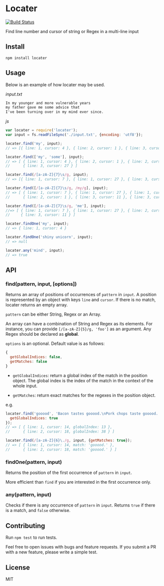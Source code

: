 # Locater

[![Build Status](https://travis-ci.org/sungwoncho/locater.svg?branch=master)](https://travis-ci.org/sungwoncho/locater)

Find line number and cursor of string or Regex in a multi-line input

## Install

    npm install locater

## Usage

Below is an example of how locater may be used.

*input.txt*
```txt
In my younger and more vulnerable years
my father gave me some advice that
I've been turning over in my mind ever since.
```

*js*
```js
var locater = require('locater');
var input = fs.readFileSync('./input.txt', {encoding: 'utf8'});

locater.find('my', input);
// => [{ line: 1, cursor: 4 }, { line: 2, cursor: 1 }, { line: 3, cursor: 27 }]

locater.find(['my', 'some'], input);
// => [ { line: 1, cursor: 4 }, { line: 2, cursor: 1 }, { line: 2, cursor: 19 },
//      { line: 3, cursor: 27 } ]

locater.find(/[a-zA-Z]{7}\s/g, input);
// => [{ line: 1, cursor: 7 }, { line: 1, cursor: 27 }, { line: 3, cursor: 11 }]

locater.find([/[a-zA-Z]{7}\s/g, /my/g], input);
// => [ { line: 1, cursor: 7 }, { line: 1, cursor: 27 }, { line: 1, cursor: 4 },
//      { line: 2, cursor: 1 }, { line: 3, cursor: 11 }, { line: 3, cursor: 27 } ]

locater.find([/[a-zA-Z]{7}\s/g, 'me'], input);
//=> [ { line: 1, cursor: 7 }, { line: 1, cursor: 27 }, { line: 2, cursor: 16 },
//     { line: 3, cursor: 11 } ]

locater.findOne('my', input);
// => { line: 1, cursor: 4 }

locater.findOne('shiny unicorn', input);
// => null

locater.any('mind', input);
// => true
```

## API

### find(pattern, input, [options])

Returns an array of positions of occurrences of `pattern` in `input`. A position
is represented by an object with keys `line` and `cursor`. If there is no match,
locater returns an empty array.

`pattern` can be either String, Regex or an Array.

An array can have a combination of String and Regex as its elements. For instance,
you can provide `[/[a-zA-Z]{5}/g, 'foo']` as an argument. Any Regex should be
declared as **global**.

`options` is an optional. Default value is as follows:

```js
{
  getGlobalIndices: false,
  getMatches: false
}
```

* `getGlobalIndices`: return a global index of the match in the position object.
The global index is the index of the match in the context of the whole input.

* `getMatches`: return exact matches for the regexes in the position object.

e.g.

```js
locater.find('gooood', 'Bacon tastes gooood.\nPork chops taste gooood.', {
  getGlobalIndices: true
});
// => [ { line: 1, cursor: 14, globalIndex: 13 },
//      { line: 2, cursor: 18, globalIndex: 38 } ]
```

```js
locater.find(/[a-zA-Z]{6}\./g, input, {getMatches: true});
// => [ { line: 1, cursor: 14, match: 'gooood.' },
//      { line: 2, cursor: 18, match: 'gooood.' } ]
```


### findOne(pattern, input)

Returns the position of the first occurrence of `pattern` in `input`.

More efficient than `find` if you are interested in the first occurrence only.

### any(pattern, input)

Checks if there is any occurrence of `pattern` in `input`. Returns `true` if
there is a match, and `false` otherwise.

## Contributing

Run `npm test` to run tests.

Feel free to open issues with bugs and feature requests. If you submit a PR with
a new feature, please write a simple test.

## License

MIT

